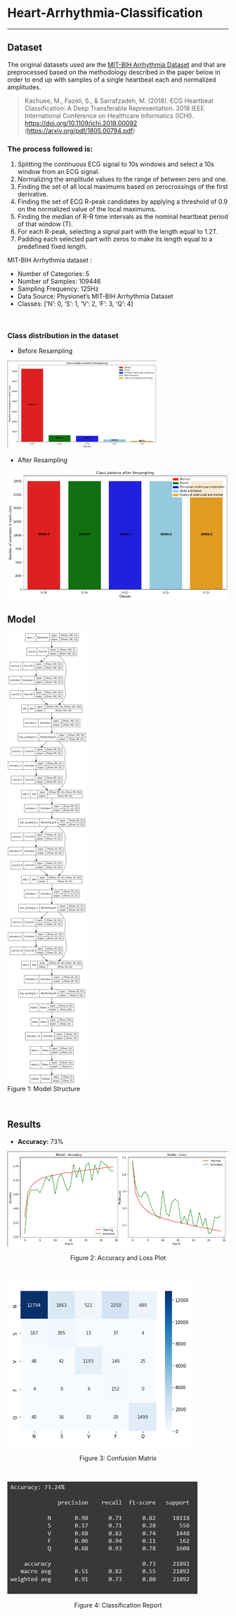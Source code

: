 # Heart-Arrhythmia-Classification

---

## Dataset
The original datasets used are the <a href="https://www.physionet.org/content/mitdb/1.0.0/">MIT-BIH Arrhythmia Dataset</a> and that are preprocessed based on the methodology described in the paper below in order to end up with samples of a single heartbeat each and normalized amplitudes.

> Kachuee, M., Fazeli, S., & Sarrafzadeh, M. (2018). ECG Heartbeat Classification: A Deep Transferable Representation. 2018 IEEE International Conference on Healthcare Informatics (ICHI). https://doi.org/10.1109/ichi.2018.00092 (https://arxiv.org/pdf/1805.00794.pdf)

### The process followed is:

1. Splitting the continuous ECG signal to 10s windows and select a 10s window from an ECG signal. <br>
2. Normalizing the amplitude values to the range of between zero and one. <br>
3. Finding the set of all local maximums based on zerocrossings of the first derivative. <br>
4. Finding the set of ECG R-peak candidates by applying a threshold of 0.9 on the normalized value of the local maximums. <br>
5. Finding the median of R-R time intervals as the nominal heartbeat period of that window (T). <br>
6. For each R-peak, selecting a signal part with the length equal to 1.2T. <br>
7. Padding each selected part with zeros to make its length equal to a predefined fixed length. <br>

MIT-BIH Arrhythmia dataset :

* Number of Categories: 5
* Number of Samples: 109446
* Sampling Frequency: 125Hz
* Data Source: Physionet’s MIT-BIH Arrhythmia Dataset
* Classes: [’N’: 0, ‘S’: 1, ‘V’: 2, ‘F’: 3, ‘Q’: 4]

<br>

### Class distribution in the dataset

* Before Resampling
<img src="https://github.com/Srinivas-Natarajan/Heart-Arrhythmia-Classification/blob/main/images/distribution_before_resample.png" height=200>

* After Resampling
<img src="https://github.com/Srinivas-Natarajan/Heart-Arrhythmia-Classification/blob/main/images/distribution_after_resample.png">

<br>

## Model

![](https://github.com/Srinivas-Natarajan/Heart-Arrhythmia-Classification/blob/main/images/model_plot.png) <br>
Figure 1: Model Structure

<br>

## Results

* **Accuracy:** 73%

![](https://github.com/Srinivas-Natarajan/Heart-Arrhythmia-Classification/blob/main/images/model_result_plot.png) 
<p align="center">Figure 2: Accuracy and Loss Plot</p>

<br>

![](https://github.com/Srinivas-Natarajan/Heart-Arrhythmia-Classification/blob/main/images/confusion_matrix.png)
<p align="center">Figure 3: Confusion Matrix</p>

<br>

![](https://github.com/Srinivas-Natarajan/Heart-Arrhythmia-Classification/blob/main/images/classification_report.png)
<p align="center">Figure 4: Classification Report</p>

<br>
